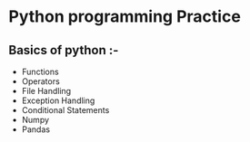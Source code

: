 # Python programming Practice 
## Basics of python :-
- Functions
- Operators
- File Handling
- Exception Handling
- Conditional Statements
- Numpy
- Pandas